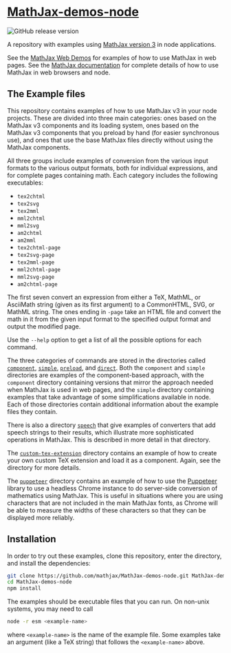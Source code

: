 # [MathJax-demos-node](https://github.com/mathjax/MathJax-demos-node)
<img class="shield" alt="GitHub release version" src="https://img.shields.io/github/v/release/mathjax/MathJax-src.svg?sort=semver">

A repository with examples using [MathJax version 3](https://github.com/mathjax/MathJax-src) in node applications.

See the [MathJax Web Demos](https://github.com/mathjax/MathJax-demos-web) for examples of how to use MathJax in web pages.  See the [MathJax documentation](https://docs.mathjax.org/) for complete details of how to use MathJax in web browsers and node.

## The Example files

This repository contains examples of how to use MathJax v3 in your node projects.  These are divided into three main categories:  ones based on the MathJax v3 components and its loading system, ones based on the MathJax v3 components that you preload by hand (for easier synchronous use), and ones that use the base MathJax files directly without using the MathJax components.

All three groups include examples of conversion from the various input formats to the various output formats, both for individual expressions, and for complete pages containing math.  Each category includes the following executables:

* `tex2chtml`
* `tex2svg`
* `tex2mml`
* `mml2chtml`
* `mml2svg`
* `am2chtml`
* `am2mml`
* `tex2chtml-page`
* `tex2svg-page`
* `tex2mml-page`
* `mml2chtml-page`
* `mml2svg-page`
* `am2chtml-page`

The first seven convert an expression from either a TeX, MathML, or AsciiMath string (given as its first argument) to a CommonHTML, SVG, or MathML string.  The ones ending in `-page` take an HTML file and convert the math in it from the given input format to the specified output format and output the modified page.

Use the `--help` option to get a list of all the possible options for each command.

The three categories of commands are stored in the directories called [`component`](component), [`simple`](simple), [`preload`](preload), and [`direct`](direct).  Both the `component` and `simple` directories are examples of the component-based approach, with the `component` directory containing versions that mirror the approach needed when MathJax is used in web pages, and the `simple` directory containing examples that take advantage of some simplifications available in node.  Each of those directories contain additional information about the example files they contain.

There is also a directory [`speech`](speech) that give examples of converters that add speech strings to their results, which illustrate more sophisticated operations in MathJax.  This is described in more detail in that directory.

The [`custom-tex-extension`](custom-tex-extension) directory contains an example of how to create your own custom TeX extension and load it as a component.  Again, see the directory for more details.

The [`puppeteer`](puppeteer) directory contains an example of how to use the [Puppeteer](https://developers.google.com/web/tools/puppeteer) library to use a headless Chrome instance to do server-side conversion of mathematics using MathJax.  This is useful in situations where you are using characters that are not included in the main MathJax fonts, as Chrome will be able to measure the widths of these characters so that they can be displayed more reliably.

## Installation

In order to try out these examples, clone this repository, enter the directory, and install the dependencies:

``` bash
git clone https://github.com/mathjax/MathJax-demos-node.git MathJax-demos-node
cd MathJax-demos-node
npm install
```

The examples should be executable files that you can run.  On non-unix systems, you may need to call

``` bash
node -r esm <example-name>
```

where `<example-name>` is the name of the example file.  Some examples take an argument (like a TeX string) that follows the `<example-name>` above.
